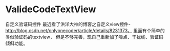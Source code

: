 # ValideCodeTextView
自定义验证码控件
最近看了洪洋大神的博客之自定义view控件-http://blog.csdn.net/onlyonecoder/article/details/8231373，
里面有个简单的类似验证码的textview，
但是不够完善，现自己重新加了噪点、干扰线、验证码倾斜功能。

